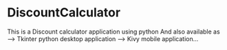 # DiscountCalculator
This is a Discount calculator application using python
And also available as
--> Tkinter python desktop application
--> Kivy mobile application...

